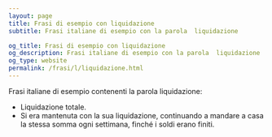 ```yaml
---
layout: page
title: Frasi di esempio con liquidazione 
subtitle: Frasi italiane di esempio con la parola  liquidazione

og_title: Frasi di esempio con liquidazione 
og_description: Frasi italiane di esempio con la parola  liquidazione
og_type: website
permalink: /frasi/l/liquidazione.html
---
```


Frasi italiane di esempio contenenti la parola liquidazione:


- Liquidazione totale.
- Si era mantenuta con la sua liquidazione, continuando a mandare a casa la stessa somma ogni settimana, finché i soldi erano finiti.
